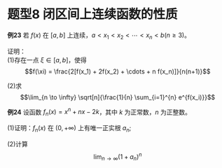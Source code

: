 # 题型8 闭区间上连续函数的性质

**例23** 若 $f(x)$ 在 $[a,b]$ 上连续，$a < x_1 < x_2 < \cdots < x_n < b(n \geq 3)$。

证明：  
(1)存在一点 $\xi \in [a,b]$，使得  
$$f(\xi) = \frac{2[f(x_1) + 2f(x_2) + \cdots + n f(x_n)]}{n(n+1)}$$

(2)求  
$$\lim_{n \to \infty} \sqrt[n]{\frac{1}{n} \sum_{i=1}^{n} e^{f(x_i)}}$$

**例24** 设函数  $f_n(x) = x^n + nx - 2k$，其中 $k$ 为正常数，$n$ 为正整数。

(1)证明：$f_n(x)$ 在 $(0,+\infty)$ 上有唯一正实根 $a_n$;

(2)计算  
$$\lim_{n \to \infty} (1 + a_n)^n$$